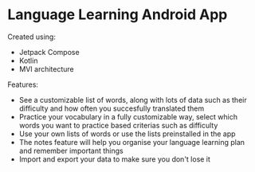 # Language Learning Android App

Created using:
- Jetpack Compose
- Kotlin
- MVI architecture

Features:
- See a customizable list of words, along with lots of data such as their difficulty and how often you succesfully translated them
- Practice your vocabulary in a fully customizable way, select which words you want to practice based criterias such as difficulty
- Use your own lists of words or use the lists preinstalled in the app
- The notes feature will help you organise your language learning plan and remember important things
- Import and export your data to make sure you don't lose it
